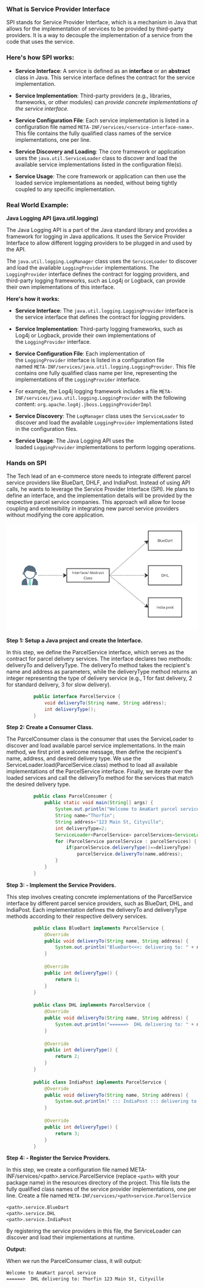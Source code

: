 ### What is Service Provider Interface

SPI stands for Service Provider Interface, which is a mechanism in Java that allows for the implementation of services to be provided by third-party providers. It is a way to decouple the implementation of a service from the code that uses the service.

### Here's how SPI works:

- **Service Interface**: A service is defined as an **interface** or an **abstract** class in Java. This service interface defines the contract for the service implementation.

- **Service Implementation**: Third-party providers (e.g., libraries, frameworks, or other modules) can *provide concrete implementations of the service interface.*

- **Service Configuration File**: Each service implementation is listed in a configuration file named `META-INF/services/<service-interface-name>`. This file contains the fully qualified class names of the service implementations, one per line.

- **Service Discovery and Loading**: The core framework or application uses the `java.util.ServiceLoader` class to discover and load the available service implementations listed in the configuration file(s).

- **Service Usage**: The core framework or application can then use the loaded service implementations as needed, without being tightly coupled to any specific implementation.

### Real World Example:

**Java Logging API (java.util.logging)**

The Java Logging API is a part of the Java standard library and provides a framework for logging in Java applications. It uses the Service Provider Interface to allow different logging providers to be plugged in and used by the API.

The `java.util.logging.LogManager` class uses the `ServiceLoader` to discover and load the available `LoggingProvider` implementations. The `LoggingProvider` interface defines the contract for logging providers, and third-party logging frameworks, such as Log4j or Logback, can provide their own implementations of this interface.

**Here's how it works:**

- **Service Interface**: The `java.util.logging.LoggingProvider` interface is the service interface that defines the contract for logging providers.

- **Service Implementation**: Third-party logging frameworks, such as Log4j or Logback, provide their own implementations of the `LoggingProvider` interface.

- **Service Configuration File**: Each implementation of the `LoggingProvider` interface is listed in a configuration file named `META-INF/services/java.util.logging.LoggingProvider`. This file contains one fully qualified class name per line, representing the implementations of the `LoggingProvider` interface.

- For example, the Log4j logging framework includes a file `META-INF/services/java.util.logging.LoggingProvider` with the following content: `org.apache.log4j.jboss.LoggingProviderImpl`

- **Service Discovery**: The `LogManager` class uses the `ServiceLoader` to discover and load the available `LoggingProvider` implementations listed in the configuration files.

- **Service Usage**: The Java Logging API uses the loaded `LoggingProvider` implementations to perform logging operations.

### Hands on SPI
The Tech lead of an e-commerce store needs to integrate different parcel service providers like BlueDart, DHLF, and IndiaPost. Instead of using API calls, he wants to leverage the Service Provider Interface (SPI). He plans to define an interface, and the implementation details will be provided by the respective parcel service companies. This approach will allow for loose coupling and extensibility in integrating new parcel service providers without modifying the core application.

![image.png](./image/ref.png)

**Step 1: Setup a Java project and create the Interface.**

In this step, we define the ParcelService interface, which serves as the contract for parcel delivery services. The interface declares two methods: deliveryTo and deliveryType. The deliveryTo method takes the recipient's name and address as parameters, while the deliveryType method returns an integer representing the type of delivery service (e.g., 1 for fast delivery, 2 for standard delivery, 3 for slow delivery).
```java
		  public interface ParcelService {
		      void deliveryTo(String name, String address);
		      int deliveryType();
		  }
```
**Step 2: Create a Consumer Class.**

The ParcelConsumer class is the consumer that uses the ServiceLoader to discover and load available parcel service implementations. In the main method, we first print a welcome message, then define the recipient's name, address, and desired delivery type. We use the ServiceLoader.load(ParcelService.class) method to load all available implementations of the ParcelService interface. Finally, we iterate over the loaded services and call the deliveryTo method for the services that match the desired delivery type.
```java
		  public class ParcelConsumer {
		      public static void main(String[] args) {
		          System.out.println("Welcome to AmaKart parcel service");
		          String name="Thorfin";
		          String address="123 Main St, Cityville";
		          int deliveryType=2;
		          ServiceLoader<ParcelService> parcelServices=ServiceLoader.load(ParcelService.class);
		          for (ParcelService parcelService : parcelServices) {
		              if(parcelService.deliveryType()==deliveryType)
		                  parcelService.deliveryTo(name,address);
		          }
		      }
		  }
```
**Step 3: - Implement the Service Providers.**

This step involves creating concrete implementations of the ParcelService interface by different parcel service providers, such as BlueDart, DHL, and IndiaPost. Each implementation defines the deliveryTo and deliveryType methods according to their respective delivery services.
```java
		  public class BlueDart implements ParcelService {
		      @Override
		      public void deliveryTo(String name, String address) {
		          System.out.println("BlueDart<<<: delivering to: " + name + "\t" + address);
		      }
		  
		      @Override
		      public int deliveryType() {
		          return 1;
		      }
		  }
		  
		  public class DHL implements ParcelService {
		      @Override
		      public void deliveryTo(String name, String address) {
		          System.out.println("======>  DHL delivering to: " + name + "\t" + address);
		      }
		  
		      @Override
		      public int deliveryType() {
		          return 2;
		      }
		  }
		  
		  public class IndiaPost implements ParcelService {
		      @Override
		      public void deliveryTo(String name, String address) {
		          System.out.println(" ::: IndiaPost ::: delivering to: " + name + "\t" + address);
		      }
		  
		      @Override
		      public int deliveryType() {
		          return 3;
		      }
		  }
```
**Step 4: - Register the Service Providers.**

In this step, we create a configuration file named META-INF/services/\<path>.service.ParcelService (replace `<path>` with your package name) in the resources directory of the project. This file lists the fully qualified class names of the service provider implementations, one per line.
Create a file named `META-INF/services/<path>service.ParcelService`
```
<path>.service.BlueDart
<path>.service.DHL
<path>.service.IndiaPost
```


By registering the service providers in this file, the ServiceLoader can discover and load their implementations at runtime.

**Output:**

When we run the ParcelConsumer class, it will output:
```Output:
Welcome to AmaKart parcel service
======>  DHL delivering to: Thorfin	123 Main St, Cityville
```

